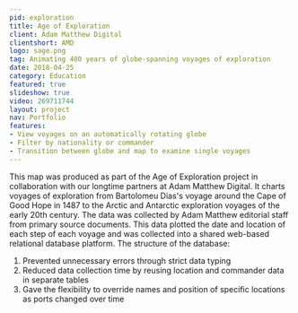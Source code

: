```yaml
---
pid: exploration
title: Age of Exploration
client: Adam Matthew Digital
clientshort: AMD
logo: sage.png
tag: Animating 400 years of globe-spanning voyages of exploration
date: 2018-04-25
category: Education
featured: true
slideshow: true
video: 269711744
layout: project
nav: Portfolio
features:
- View voyages on an automatically rotating globe
- Filter by nationality or commander
- Transition between globe and map to examine single voyages
---
```


This map was produced as part of the Age of Exploration project in collaboration with our longtime partners at Adam Matthew Digital. It charts voyages of exploration from Bartolomeu Dias's voyage around the Cape of Good Hope in 1487 to the Arctic and Antarctic exploration voyages of the early 20th century. The data was collected by Adam Matthew editorial staff from primary source documents. This data plotted the date and location of each step of each voyage and was collected into a shared web-based relational database platform. The structure of the database:

1. Prevented unnecessary errors through strict data typing
2. Reduced data collection time by reusing location and commander data in separate tables
3. Gave the flexibility to override names and position of specific locations as ports changed over time

